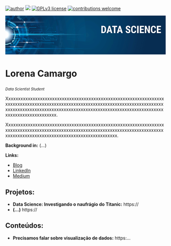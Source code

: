 [![author](https://img.shields.io/badge/author-carlosfab-red.svg)](https://www.linkedin.com/in/carlosfab) [![](https://img.shields.io/badge/python-3.7+-blue.svg)](https://www.python.org/downloads/release/python-365/) [![GPLv3 license](https://img.shields.io/badge/License-GPLv3-blue.svg)](http://perso.crans.org/besson/LICENSE.html) [![contributions welcome](https://img.shields.io/badge/contributions-welcome-brightgreen.svg?style=flat)](https://github.com/carlosfab/data_science/issues)

<p align="center">
  <img src="banner.png" >
</p>

# Lorena Camargo
<sub>*Data Scientist Student*</sub>

Xxxxxxxxxxxxxxxxxxxxxxxxxxxxxxxxxxxxxxxxxxxxxxxxxxxxxxxxxxxxxxxxxxxxxxxxxxxxxxxxxxxxxxxxxxxxxxxxxxxxxxxxxxxxxxxxxxxxxxxxxxxxxxxxxxxxxxxxxxxxxxxxxxxxxxxxxxxxxxxxxxxxxxxxxxxxxxxxxxxxxxxxxxxxxxxxxxxxxxxxxxxxxxxxxxxxxxxx.

Xxxxxxxxxxxxxxxxxxxxxxxxxxxxxxxxxxxxxxxxxxxxxxxxxxxxxxxxxxxxxxxxxxxxxxxxxxxxxxxxxxxxxxxxxxxxxxxxxxxxxxxxxxxxxxxxxxxxxxxxxxxxxxxxxxxxxxxxxxxxxxxxxxxxxxxxxxxxxxxxxxxxxxxxxxxxxxxx.


**Background in:** (...)

**Links:**
* [Blog](http://...)
* [LinkedIn](https://...)
* [Medium](https://...)


## Projetos:

* **Data Science: Investigando o naufrágio do Titanic:** https://
* **(...)** https://


## Conteúdos:

* **Precisamos falar sobre visualização de dados:** https:...

